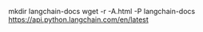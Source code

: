 
  mkdir langchain-docs
  wget -r -A.html -P langchain-docs  https://api.python.langchain.com/en/latest
